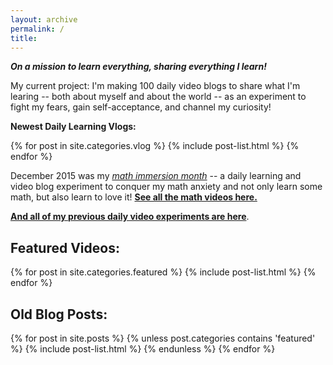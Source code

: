 ```yaml
---
layout: archive
permalink: /
title:
---
```


<strong><em>On a mission to learn everything, sharing everything I learn!</em></strong>

My current project: I'm making 100 daily video blogs to share what I'm learing -- both about myself and about the world -- as an experiment to fight my fears, gain self-acceptance, and channel my curiosity!

**Newest Daily Learning Vlogs:**

<div class="tiles">
{% for post in site.categories.vlog %}
	{% include post-list.html %}
{% endfor %}
</div><!-- /.tiles -->

December 2015 was my [*math immersion month*](/math/) -- a daily learning and video blog experiment to conquer my math anxiety and not only learn some math, but also learn to love it! [**See all the math videos here.**](/math/)

<strong><a href="https://plus.google.com/u/0/collection/kAGMq">And all of my previous daily video experiments are here</a></strong>.

<h2>Featured Videos:</h2>
<div class="tiles">
{% for post in site.categories.featured %}
	{% include post-list.html %}
{% endfor %}
</div><!-- /.tiles -->

<h2>Old Blog Posts:</h2>
<div class="tiles">
{% for post in site.posts %}
    {% unless post.categories contains 'featured' %}
	{% include post-list.html %}
	{% endunless %}
{% endfor %}
</div><!-- /.tiles -->